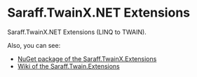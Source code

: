 # Saraff.TwainX.NET Extensions
Saraff.TwainX.NET Extensions (LINQ to TWAIN).

Also, you can see: 
* [NuGet package of the Saraff.TwainX.Extensions](https://www.nuget.org/packages/Saraff.TwainX.Extensions/)
* [Wiki of the Saraff.Twain.Extensions](https://saraff-9eb1047a4beb4cef8506b29ba325bd5a.github.io/sarafftwainext/)
